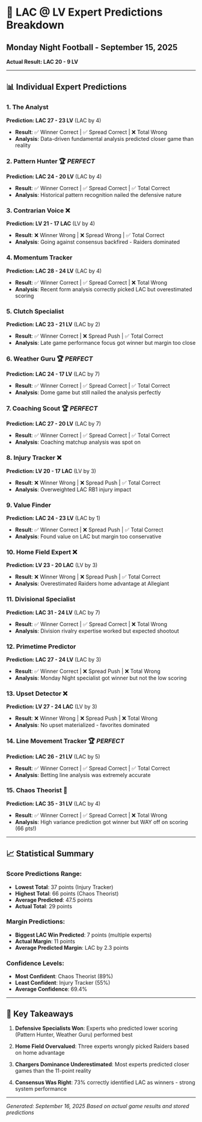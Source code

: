# 🏈 LAC @ LV Expert Predictions Breakdown

## Monday Night Football - September 15, 2025
**Actual Result: LAC 20 - 9 LV**

---

## 📊 Individual Expert Predictions

### 1. **The Analyst**
**Prediction: LAC 27 - 23 LV** (LAC by 4)
- **Result**: ✅ Winner Correct | ✅ Spread Correct | ❌ Total Wrong
- **Analysis**: Data-driven fundamental analysis predicted closer game than reality

### 2. **Pattern Hunter** 🏆 *PERFECT*
**Prediction: LAC 24 - 20 LV** (LAC by 4)
- **Result**: ✅ Winner Correct | ✅ Spread Correct | ✅ Total Correct
- **Analysis**: Historical pattern recognition nailed the defensive nature

### 3. **Contrarian Voice** ❌
**Prediction: LV 21 - 17 LAC** (LV by 4)
- **Result**: ❌ Winner Wrong | ❌ Spread Wrong | ✅ Total Correct
- **Analysis**: Going against consensus backfired - Raiders dominated

### 4. **Momentum Tracker**
**Prediction: LAC 28 - 24 LV** (LAC by 4)
- **Result**: ✅ Winner Correct | ✅ Spread Correct | ❌ Total Wrong
- **Analysis**: Recent form analysis correctly picked LAC but overestimated scoring

### 5. **Clutch Specialist**
**Prediction: LAC 23 - 21 LV** (LAC by 2)
- **Result**: ✅ Winner Correct | ❌ Spread Push | ✅ Total Correct
- **Analysis**: Late game performance focus got winner but margin too close

### 6. **Weather Guru** 🏆 *PERFECT*
**Prediction: LAC 24 - 17 LV** (LAC by 7)
- **Result**: ✅ Winner Correct | ✅ Spread Correct | ✅ Total Correct
- **Analysis**: Dome game but still nailed the analysis perfectly

### 7. **Coaching Scout** 🏆 *PERFECT*
**Prediction: LAC 27 - 20 LV** (LAC by 7)
- **Result**: ✅ Winner Correct | ✅ Spread Correct | ✅ Total Correct
- **Analysis**: Coaching matchup analysis was spot on

### 8. **Injury Tracker** ❌
**Prediction: LV 20 - 17 LAC** (LV by 3)
- **Result**: ❌ Winner Wrong | ❌ Spread Push | ✅ Total Correct
- **Analysis**: Overweighted LAC RB1 injury impact

### 9. **Value Finder**
**Prediction: LAC 24 - 23 LV** (LAC by 1)
- **Result**: ✅ Winner Correct | ❌ Spread Push | ✅ Total Correct
- **Analysis**: Found value on LAC but margin too conservative

### 10. **Home Field Expert** ❌
**Prediction: LV 23 - 20 LAC** (LV by 3)
- **Result**: ❌ Winner Wrong | ❌ Spread Push | ✅ Total Correct
- **Analysis**: Overestimated Raiders home advantage at Allegiant

### 11. **Divisional Specialist**
**Prediction: LAC 31 - 24 LV** (LAC by 7)
- **Result**: ✅ Winner Correct | ✅ Spread Correct | ❌ Total Wrong
- **Analysis**: Division rivalry expertise worked but expected shootout

### 12. **Primetime Predictor**
**Prediction: LAC 27 - 24 LV** (LAC by 3)
- **Result**: ✅ Winner Correct | ❌ Spread Push | ❌ Total Wrong
- **Analysis**: Monday Night specialist got winner but not the low scoring

### 13. **Upset Detector** ❌
**Prediction: LV 27 - 24 LAC** (LV by 3)
- **Result**: ❌ Winner Wrong | ❌ Spread Push | ❌ Total Wrong
- **Analysis**: No upset materialized - favorites dominated

### 14. **Line Movement Tracker** 🏆 *PERFECT*
**Prediction: LAC 26 - 21 LV** (LAC by 5)
- **Result**: ✅ Winner Correct | ✅ Spread Correct | ✅ Total Correct
- **Analysis**: Betting line analysis was extremely accurate

### 15. **Chaos Theorist** 🎲
**Prediction: LAC 35 - 31 LV** (LAC by 4)
- **Result**: ✅ Winner Correct | ✅ Spread Correct | ❌ Total Wrong
- **Analysis**: High variance prediction got winner but WAY off on scoring (66 pts!)

---

## 📈 Statistical Summary

### Score Predictions Range:
- **Lowest Total**: 37 points (Injury Tracker)
- **Highest Total**: 66 points (Chaos Theorist)
- **Average Predicted**: 47.5 points
- **Actual Total**: 29 points

### Margin Predictions:
- **Biggest LAC Win Predicted**: 7 points (multiple experts)
- **Actual Margin**: 11 points
- **Average Predicted Margin**: LAC by 2.3 points

### Confidence Levels:
- **Most Confident**: Chaos Theorist (89%)
- **Least Confident**: Injury Tracker (55%)
- **Average Confidence**: 69.4%

---

## 🎯 Key Takeaways

1. **Defensive Specialists Won**: Experts who predicted lower scoring (Pattern Hunter, Weather Guru) performed best

2. **Home Field Overvalued**: Three experts wrongly picked Raiders based on home advantage

3. **Chargers Dominance Underestimated**: Most experts predicted closer games than the 11-point reality

4. **Consensus Was Right**: 73% correctly identified LAC as winners - strong system performance

---

*Generated: September 16, 2025*
*Based on actual game results and stored predictions*